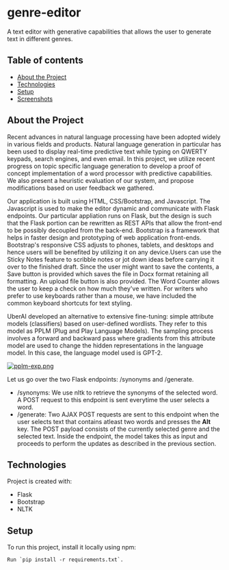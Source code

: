 # genre-editor
A text editor with generative capabilities that allows the user to generate text in different genres.

## Table of contents
* [About the Project](#about-the-project)
* [Technologies](#technologies)
* [Setup](#setup)
* [Screenshots](#screenshots)

## About the Project
Recent advances in natural language processing have been adopted widely in various fields and products. Natural language generation in particular has been used to display real-time predictive text while typing on QWERTY keypads, search engines, and even email. In this project, we utilize recent progress on topic specific language generation to develop a proof of concept implementation of a word processor with predictive capabilities. We also present a heuristic evaluation of our system, and propose modifications based on user feedback we gathered.

Our application is built using HTML, CSS/Bootstrap, and Javascript. The Javascript is used to make the editor dynamic and communicate with Flask endpoints. Our particular appliation runs on Flask, but the design is such that the Flask portion can be rewritten as REST APIs that allow the front-end to be possibly decoupled from the back-end. 
Bootstrap is a framework that helps in faster design and prototyping of web application front-ends. Bootstrap's responsive CSS adjusts to phones, tablets, and desktops and hence users will be benefited by utilizing it on any device.Users can use the Sticky Notes feature to scribble notes or jot down ideas before carrying it over to the finished draft. 
Since the user might want to save the contents, a Save button is provided which saves the file in Docx format retaining all formatting. An upload file button is also provided. The Word Counter allows the user to keep a check on how much they've written. For writers who prefer to use keyboards rather than a mouse, we have included the common keyboard shortcuts for text styling. 

UberAI developed an alternative to extensive fine-tuning: simple attribute models (classifiers) based on user-defined wordlists. They refer to this model as PPLM (Plug and Play Language Models). The sampling process involves a forward and backward pass where gradients from this attribute model are used to change the hidden representations in the language model. In this case, the language model used is GPT-2.

[![pplm-exp.png](https://i.postimg.cc/CxC1KvLN/pplm-exp.png)](https://postimg.cc/CR1YPs8B)

Let us go over the two Flask endpoints: /synonyms and /generate.
* /synonyms: We use nltk to retrieve the synonyms of the selected word. A POST request to this endpoint is sent everytime the user selects a word.
* /generate: Two AJAX POST requests are sent to this endpoint when the user selects text that contains atleast two words and presses the **Alt** key. The POST payload consists of the currently selected genre and the selected text. Inside the endpoint, the model takes this as input and proceeds to perform the updates as described in the previous section.
	
## Technologies
Project is created with:
* Flask
* Bootstrap
* NLTK
	
## Setup
To run this project, install it locally using npm:

```
Run `pip install -r requirements.txt`.
```

